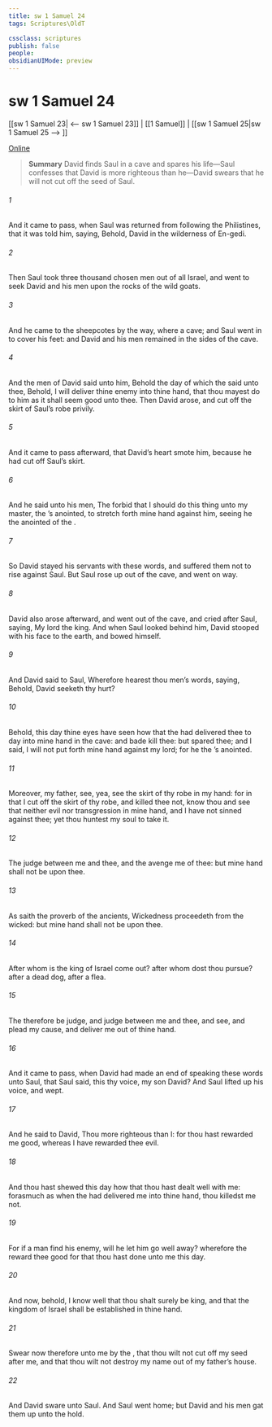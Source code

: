 ```yaml
---
title: sw 1 Samuel 24
tags: Scriptures\OldT

cssclass: scriptures
publish: false
people:
obsidianUIMode: preview
---
```


# sw 1 Samuel 24
[[sw 1 Samuel 23| <-- sw 1 Samuel 23]] | [[1 Samuel]] | [[sw 1 Samuel 25|sw 1 Samuel 25 --> ]]

[Online](https://churchofjesuschrist.org/study/scriptures/ot/1-sam/24?lang=eng)

> __Summary__
David finds Saul in a cave and spares his life—Saul confesses that David is more righteous than he—David swears that he will not cut off the seed of Saul.

###### 1 
And it came to pass, when Saul was returned from following the Philistines, that it was told him, saying, Behold, David  in the wilderness of En-gedi.

###### 2 
Then Saul took three thousand chosen men out of all Israel, and went to seek David and his men upon the rocks of the wild goats.

###### 3 
And he came to the sheepcotes by the way, where  a cave; and Saul went in to cover his feet: and David and his men remained in the sides of the cave.

###### 4 
And the men of David said unto him, Behold the day of which the  said unto thee, Behold, I will deliver thine enemy into thine hand, that thou mayest do to him as it shall seem good unto thee. Then David arose, and cut off the skirt of Saul’s robe privily.

###### 5 
And it came to pass afterward, that David’s heart smote him, because he had cut off Saul’s skirt.

###### 6 
And he said unto his men, The  forbid that I should do this thing unto my master, the ’s anointed, to stretch forth mine hand against him, seeing he  the anointed of the .

###### 7 
So David stayed his servants with these words, and suffered them not to rise against Saul. But Saul rose up out of the cave, and went on  way.

###### 8 
David also arose afterward, and went out of the cave, and cried after Saul, saying, My lord the king. And when Saul looked behind him, David stooped with his face to the earth, and bowed himself.

###### 9 
And David said to Saul, Wherefore hearest thou men’s words, saying, Behold, David seeketh thy hurt?

###### 10 
Behold, this day thine eyes have seen how that the  had delivered thee to day into mine hand in the cave: and  bade  kill thee: but  spared thee; and I said, I will not put forth mine hand against my lord; for he  the ’s anointed.

###### 11 
Moreover, my father, see, yea, see the skirt of thy robe in my hand: for in that I cut off the skirt of thy robe, and killed thee not, know thou and see that  neither evil nor transgression in mine hand, and I have not sinned against thee; yet thou huntest my soul to take it.

###### 12 
The  judge between me and thee, and the  avenge me of thee: but mine hand shall not be upon thee.

###### 13 
As saith the proverb of the ancients, Wickedness proceedeth from the wicked: but mine hand shall not be upon thee.

###### 14 
After whom is the king of Israel come out? after whom dost thou pursue? after a dead dog, after a flea.

###### 15 
The  therefore be judge, and judge between me and thee, and see, and plead my cause, and deliver me out of thine hand.

###### 16 
And it came to pass, when David had made an end of speaking these words unto Saul, that Saul said,  this thy voice, my son David? And Saul lifted up his voice, and wept.

###### 17 
And he said to David, Thou  more righteous than I: for thou hast rewarded me good, whereas I have rewarded thee evil.

###### 18 
And thou hast shewed this day how that thou hast dealt well with me: forasmuch as when the  had delivered me into thine hand, thou killedst me not.

###### 19 
For if a man find his enemy, will he let him go well away? wherefore the  reward thee good for that thou hast done unto me this day.

###### 20 
And now, behold, I know well that thou shalt surely be king, and that the kingdom of Israel shall be established in thine hand.

###### 21 
Swear now therefore unto me by the , that thou wilt not cut off my seed after me, and that thou wilt not destroy my name out of my father’s house.

###### 22 
And David sware unto Saul. And Saul went home; but David and his men gat them up unto the hold.

